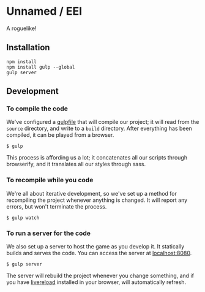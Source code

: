 # Unnamed / EEI #

A roguelike!

## Installation ##

    npm install
    npm install gulp --global
    gulp server

## Development ##

### To compile the code ###

We've configured a [gulpfile](gulpfile.js) that will compile our project; it will read from the ``source`` directory, and write to a ``build`` directory. After everything has been compiled, it can be played from a browser.

	$ gulp

This process is affording us a lot; it concatenates all our scripts through browserify, and it translates all our styles through sass.

### To recompile while you code ###

We're all about iterative development, so we've set up a method for recompiling the project whenever anything is changed. It will report any errors, but won't terminate the process.

	$ gulp watch

### To run a server for the code ###

We also set up a server to host the game as you develop it. It statically builds and serves the code. You can access the server at [localhost:8080](http://localhost:8080).

	$ gulp server

The server will rebuild the project whenever you change something, and if you have [livereload](http://livereload.com) installed in your browser, will automatically refresh.
